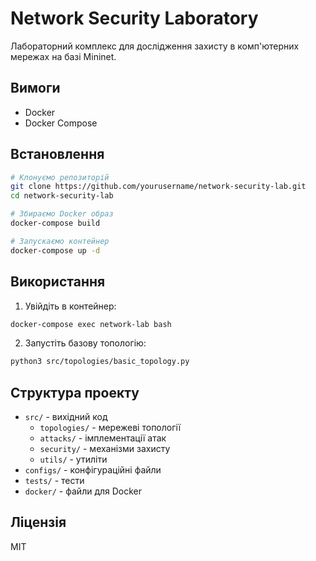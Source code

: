 # Network Security Laboratory

Лабораторний комплекс для дослідження захисту в комп'ютерних мережах на базі Mininet.

## Вимоги
- Docker
- Docker Compose

## Встановлення

```bash
# Клонуємо репозиторій
git clone https://github.com/yourusername/network-security-lab.git
cd network-security-lab

# Збираємо Docker образ
docker-compose build

# Запускаємо контейнер
docker-compose up -d
```

## Використання

1. Увійдіть в контейнер:
```bash
docker-compose exec network-lab bash
```

2. Запустіть базову топологію:
```bash
python3 src/topologies/basic_topology.py
```

## Структура проекту

- `src/` - вихідний код
  - `topologies/` - мережеві топології
  - `attacks/` - імплементації атак
  - `security/` - механізми захисту
  - `utils/` - утиліти
- `configs/` - конфігураційні файли
- `tests/` - тести
- `docker/` - файли для Docker

## Ліцензія
MIT 

